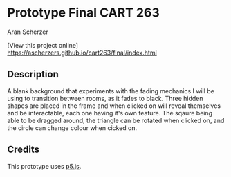 # Prototype Final CART 263

Aran Scherzer

[View this project online] https://ascherzers.github.io/cart263/final/index.html

## Description

A blank background that experiments with the fading mechanics I will be using to transition between rooms, as it fades to black. Three hidden shapes are placed in the frame and when clicked on will reveal themselves and be interactable, each one having it's own feature. The sqaure being able to be dragged around, the triangle can be rotated when clicked on, and the circle can change colour when cicked on.

## Credits

This prototype uses [p5.js](https://p5js.org).
